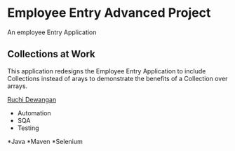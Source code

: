 # Employee Entry Advanced Project
An employee Entry Application

## Collections at Work
This application redesigns the Employee Entry Application to include Collections instead of arays to demonstrate the benefits of a Collection over arrays.

[Ruchi Dewangan](http://sqasolution.com)

* Automation 
* SQA
* Testing

*Java
*Maven
*Selenium
